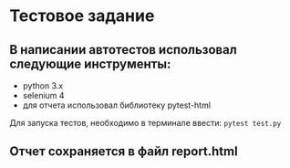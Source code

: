 # Тестовое задание 
## В написании автотестов использовал следующие инструменты:</h2>
 * python 3.x
 * selenium 4
 * для отчета использовал библиотеку pytest-html

Для запуска тестов, необходимо в терминале ввести:
`pytest test.py`

## Отчет сохраняется в файл report.html
